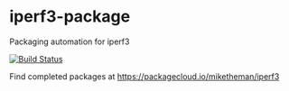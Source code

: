 # iperf3-package
Packaging automation for iperf3

[![Build Status](https://travis-ci.org/miketheman/iperf3-package.svg?branch=master)](https://travis-ci.org/miketheman/iperf3-package)

Find completed packages at https://packagecloud.io/miketheman/iperf3
